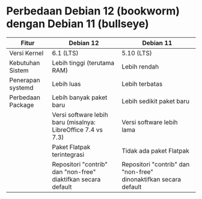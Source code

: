 # Perbedaan Debian 12 (bookworm) dengan Debian 11 (bullseye)

| Fitur             | Debian 12                                                | Debian 11                                                        |
| ----------------- | ---------------------------------------------------------| ---------------------------------------------------------------- |
| Versi Kernel      | 6.1 (LTS)                                                | 5.10 (LTS)                                                       |
| Kebutuhan Sistem  | Lebih tinggi (terutama RAM)                              | Lebih rendah                                                     |
| Penerapan systemd | Lebih luas                                               | Lebih terbatas                                                   |
| Perbedaan Package | Lebih banyak paket baru                                  | Lebih sedikit paket baru                                         |
|                   | Versi software lebih baru (misalnya: LibreOffice 7.4 vs 7.3)  | Versi software lebih lama                                        |
|                   | Paket Flatpak terintegrasi                               | Tidak ada paket Flatpak                                          |
|                   | Repositori "contrib" dan "non-free" diaktifkan secara default | Repositori "contrib" dan "non-free" dinonaktifkan secara default |
